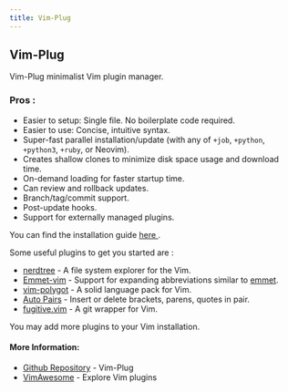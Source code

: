 ```yaml
---
title: Vim-Plug
---
```

## Vim-Plug

Vim-Plug minimalist Vim plugin manager.

### Pros :
- Easier to setup: Single file. No boilerplate code required.
- Easier to use: Concise, intuitive syntax.
- Super-fast parallel installation/update (with any of `+job`, `+python`, `+python3`, `+ruby`, or Neovim).
- Creates shallow clones to minimize disk space usage and download time.
- On-demand loading for faster startup time.
- Can review and rollback updates.
- Branch/tag/commit support.
- Post-update hooks.
- Support for externally managed plugins.

You can find the installation guide <a href='https://github.com/junegunn/vim-plug#installation' target='_blank' rel='nofollow'>here </a>.

Some useful plugins to get you started are :
- <a href='https://github.com/scrooloose/nerdtree' target='_blank' rel='nofollow'>nerdtree</a> - A file system explorer for the Vim.
- <a href='https://github.com/mattn/emmet-vim/' target='_blank' rel='nofollow'>Emmet-vim</a> - Support for expanding abbreviations similar to <a href='https://emmet.io/' target='_blank' rel='nofollow'>emmet</a>.
- <a href='https://github.com/sheerun/vim-polyglot' target='_blank' rel='nofollow'>vim-polygot</a> - A solid language pack for Vim. 
- <a href='https://github.com/jiangmiao/auto-pairs' target='_blank' rel='nofollow'>Auto Pairs</a> - Insert or delete brackets, parens, quotes in pair.
- <a href='https://github.com/tpope/vim-fugitive' target='_blank' rel='nofollow'>fugitive.vim</a> - A git wrapper for Vim.

You may add more plugins to your Vim installation.

#### More Information:
- <a href='https://github.com/junegunn/vim-plug' target='_blank' rel='nofollow'>Github Repository</a> - Vim-Plug
- <a href='https://vimawesome.com/' target='_blank' rel='nofollow'>VimAwesome</a> - Explore Vim plugins</a> 
